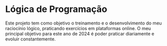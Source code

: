 # Lógica de Programação

Este projeto tem como objetivo o treinamento e o desenvolvimento do meu raciocínio lógico, praticando exercícios em plataformas online. O meu principal objetivo para este ano de 2024 é poder praticar diariamente e evoluir constantemente.
